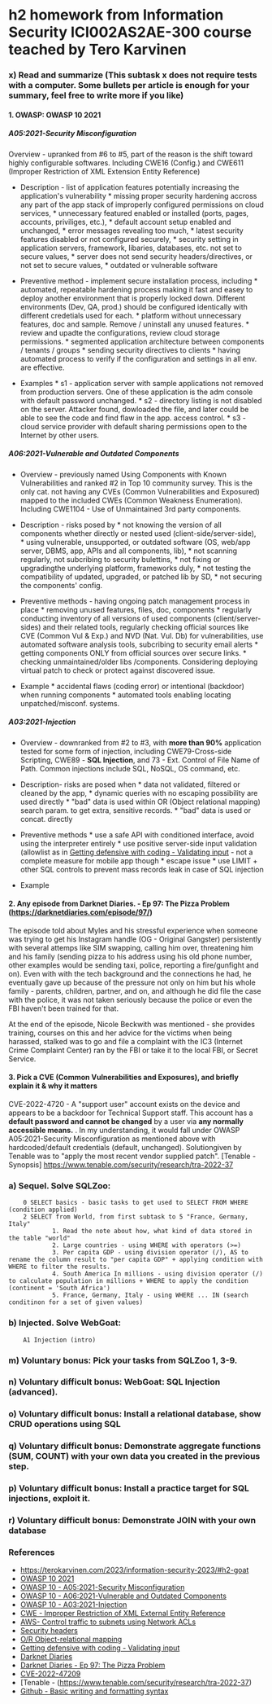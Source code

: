 # h2 homework from Information Security ICI002AS2AE-300 course teached by Tero Karvinen
### x) Read and summarize (This subtask x does not require tests with a computer. Some bullets per article is enough for your summary, feel free to write more if you like)

#### 1. OWASP: OWASP 10 2021

##### A05:2021-Security Misconfiguration

Overview - upranked from #6 to #5, part of the reason is the shift toward highly configurable softwares. Including CWE16 (Config.) and CWE611 (Improper Restriction of XML Extension Entity Reference)
        
* Description - list of application features potentially increasing the application's vulnerability 
        *       missing proper security hardening accross any part of the app stack of improperly configured permissions on cloud services,
        *       unnecessary featured enabled or installed (ports, pages, accounts, priviliges, etc.),
                *       default account setup enabled and unchanged, 
                *       error messages revealing too much,
                *       latest security features disabled or not configured securely,
                *       security setting in application servers, framework, libaries, databases, etc. not set to secure values,
                *       server does not send security headers/directives, or not set to secure values, 
                *       outdated or vulnerable software 
                
* Preventive method - implement secure installation process, including
        *       automated, repeatable hardening process making it fast and easey to deploy another environment that is properly locked down. Different environments (Dev, QA, prod.) should be configured identically with different credetials used for each. 
        *       platform without unnecessary features, doc and sample. Remove / uninstall any unused features. 
        *       review and upadte the configurations, review cloud storage permissions. 
        *       segmented application architecture between components / tenants / groups 
        *       sending security directives to clients 
        *       having automated process to verify if the configuration and settings in all env. are effective. 

* Examples
        *     s1 - application server with sample applications not removed from production servers. One of these application is the adm console with default password unchanged.
        *     s2 - directory listing is not disabled on the server. Attacker found, dowloaded the file, and later could be able to see the code and find flaw in the app. access control. 
        *     s3 - cloud service provider with default sharing permissions open to the Internet by other users. 
                       
##### A06:2021-Vulnerable and Outdated Components
        
* Overview - previously named Using Components with Known Vulnerabilities and ranked #2 in Top 10 community survey. This is the only cat. not having any CVEs (Common Vulnerabilities and Exposured) mapped to the included CWEs (Common Weakness Enumeration). Including  CWE1104 - Use of Unmaintained 3rd party components. 

* Description - risks posed by
        *       not knowing the version of all components whether directly or nested used (client-side/server-side),  
        *       using vulnerable, unsupported, or outdated software (OS, web/app server, DBMS, app, APIs and all components, lib), 
        *       not scanning regularly, not subcribing to security bulettins, 
        *       not fixing or upgradingthe underlying platform, frameworks duly,
        *       not testing the compatibility of updated, upgraded, or patched lib by SD, 
        *       not securing the components' config. 
                            
* Preventive methods - having ongoing patch management process in place
        *       removing unused features, files, doc, components
        *       regularly conducting inventory of all versions of used components (client/server- sides) and their related tools, regularly checking official sources like CVE (Common Vul & Exp.) and NVD (Nat. Vul. Db) for vulnerabilities, use automated software analysis tools, subcribing to security email alerts 
        *       getting components ONLY from official sources over secure links. 
        *       checking unmaintained/older libs /components. Considering deploying virtual patch to check or protect against discovered issue. 
                                
* Example
        *       accidental flaws (coding error) or intentional (backdoor) when running components
        *       automated tools enabling locating unpatched/misconf. systems. 
                                
##### A03:2021-Injection             
        
* Overview - downranked from #2 to #3, with **more than 90%** application tested for some form of injection, including CWE79-Cross-side Scripting, CWE89 - **SQL Injection**, and 73 - Ext. Control of File Name of Path. Common injections include SQL, NoSQL, OS command, etc. 

* Description- risks are posed when 
        *       data not validated, filtered or cleaned by the app,
        *       dynamic queries with no escaping possibility are used directly
        *       "bad" data is used within OR (Object relational mapping) search param. to get extra, sensitive records. 
        *       "bad" data is used or concat. directly     
                            
* Preventive methods
        *       use a safe API with conditioned interface, avoid using the interpreter entirely
        *       use positive server-side input validation (allowlist as in [Getting defensive with coding - Validating input](https://blog.securityinnovation.com/blog/2013/11/getting-defensive-with-coding-validating-input.html) - not a  complete measure for mobile app though
        *       escape issue 
        *       use LIMIT + other SQL controls to prevent mass records leak in case of SQL injection
        
* Example 
              
#### 2. Any episode from Darknet Diaries. - Ep 97: The Pizza Problem (https://darknetdiaries.com/episode/97/)

The episode told about Myles and his stressful experience when someone was trying to get his Instagram handle (OG - Original Gangster) persistently with several attemps like SIM swapping, calling him over, threatening him and his family (sending pizza to his address using his old phone number, other examples would be sending taxi, police, reporting a fire/gunfight and on). Even with with the tech background and the connections he had, he eventually gave up because of the pressure not only on him but his whole family - parents, children, partner, and on, and although he did file the case with the police, it was not taken seriously because the police or even the FBI haven't been trained for that. 

At the end of the episode, Nicole Beckwith was mentioned - she provides training, courses on this and her advice for the victims when being harassed, stalked was to go and file a complaint with the IC3 (Internet Crime Complaint Center) ran by the FBI or take it to the local FBI, or Secret Service.
                
#### 3. Pick a CVE (Common Vulnerabilities and Exposures), and briefly explain it & why it matters
CVE-2022-4720   - A "support user" account exists on the device and appears to be a backdoor for Technical Support staff. This account has a **default password and cannot be changed** by a user via **any normally accessible means.** .  In my understanding, it would fall under OWASP A05:2021-Security Misconfiguration as mentioned above with hardcoded/default credentials (default, unchanged). Solutiongiven by Tenable was to "apply the most recent vendor supplied patch". [Tenable - Synopsis] https://www.tenable.com/security/research/tra-2022-37

### a) Sequel. Solve SQLZoo:
        0 SELECT basics - basic tasks to get used to SELECT FROM WHERE (condition applied) 
        2 SELECT from World, from first subtask to 5 "France, Germany, Italy"
                1. Read the note about how, what kind of data stored in the table "world"
                2. Large countries - using WHERE with operators (>=) 
                3. Per capita GDP - using division operator (/), AS to rename the column result to "per capita GDP" + applying condition with WHERE to filter the results.
                4. South America In millions - using division operator (/) to calculate population in millions + WHERE to apply the condition (continent = 'South Africa') 
                5. France, Germany, Italy - using WHERE ... IN (search conditinon for a set of given values) 

### b) Injected. Solve WebGoat:
        A1 Injection (intro)
### m) Voluntary bonus: Pick your tasks from SQLZoo 1, 3-9.
### n) Voluntary difficult bonus: WebGoat: SQL Injection (advanced).
### o) Voluntary difficult bonus: Install a relational database, show CRUD operations using SQL
### q) Voluntary difficult bonus: Demonstrate aggregate functions (SUM, COUNT) with your own data you created in the previous step.
### p) Voluntary difficult bonus: Install a practice target for SQL injections, exploit it.
### r) Voluntary difficult bonus: Demonstrate JOIN with your own database


### References
* https://terokarvinen.com/2023/information-security-2023/#h2-goat
* [OWASP 10 2021](https://owasp.org/Top10/)
* [OWASP 10 - A05:2021-Security Misconfiguration](https://owasp.org/Top10/A05_2021-Security_Misconfiguration/)
* [OWASP 10 - A06:2021-Vulnerable and Outdated Components](https://owasp.org/Top10/A06_2021-Vulnerable_and_Outdated_Components/)
* [OWASP 10 - A03:2021-Injection](https://owasp.org/Top10/A03_2021-Injection/)
* [CWE - Improper Restriction of XML External Entity Reference](https://cwe.mitre.org/data/definitions/611.html)
* [AWS- Control traffic to subnets using Network ACLs](https://docs.aws.amazon.com/vpc/latest/userguide/vpc-network-acls.html)
* [Security headers](https://securityheaders.com/)
* [O/R Object-relational mapping](https://en.wikipedia.org/wiki/Object%E2%80%93relational_mapping) 
* [Getting defensive with coding - Validating input](https://blog.securityinnovation.com/blog/2013/11/getting-defensive-with-coding-validating-input.html) 
* [Darknet Diaries](https://darknetdiaries.com/)
* [Darknet Diaries - Ep 97: The Pizza Problem](https://darknetdiaries.com/episode/97/)
* [CVE-2022-47209](https://cve.mitre.org/cgi-bin/cvename.cgi?name=CVE-2022-47209) 
* [Tenable - (https://www.tenable.com/security/research/tra-2022-37)
* [Github - Basic writing and formatting syntax](https://docs.github.com/en/get-started/writing-on-github/getting-started-with-writing-and-formatting-on-github/basic-writing-and-formatting-syntax)
